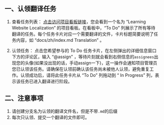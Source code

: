 ## 一、认领翻译任务​

1. 查看任务列表：
   [点击访问项目看板链接](https://github.com/orgs/TCCQUPT/projects/6/views/1)，您会看到一个名为 “Learning Website Localization” 的项目看板。在看板中，“To Do” 列展示了所有等待翻译的任务。每个任务卡片对应一个需要翻译的文件，卡片标题简要说明了任务内容，如 “docs/zh/index.md Translation” 。​
   
2. 认领任务：
   点击您希望参与的 To Do 任务卡片，在左侧弹出的详细信息窗口下方的评论区，输入 “@assign” ，等待片刻就会看到右侧信息的`assignees`出现您的头像(如果没出现的话，手动assign一下)，这一操作会通知项目管理员您已认领该任务。请确保在认领前确认该任务尚未被他人认领，避免重复工作。认领成功后，请将此任务卡片从 “To Do” 列拖动到 “ In Progress” 列，表示该任务已进入翻译进行阶段。

## 二、注意事项

1. 请创建分支名为认领的翻译文件名，但是不带`.md`的后缀
2. 每次只认领、提交一个翻译的文件即可。
